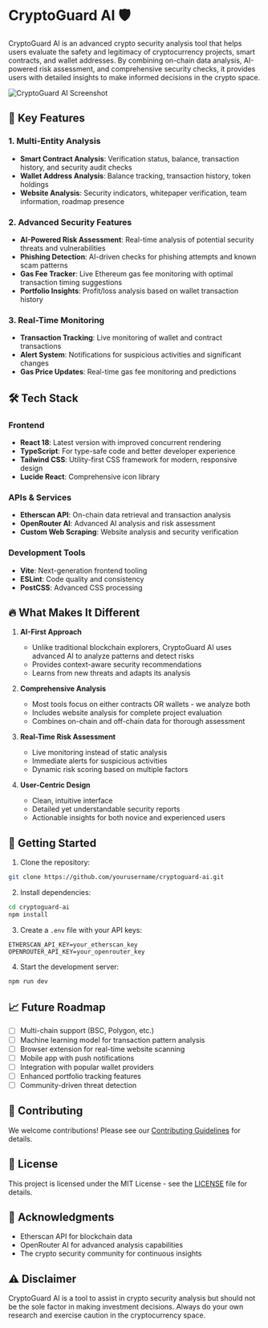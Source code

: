 # CryptoGuard AI 🛡️

CryptoGuard AI is an advanced crypto security analysis tool that helps users evaluate the safety and legitimacy of cryptocurrency projects, smart contracts, and wallet addresses. By combining on-chain data analysis, AI-powered risk assessment, and comprehensive security checks, it provides users with detailed insights to make informed decisions in the crypto space.

![CryptoGuard AI Screenshot](https://images.unsplash.com/photo-1639762681485-074b7f938ba0?auto=format&fit=crop&q=80&w=2232&ixlib=rb-4.0.1)

## 🌟 Key Features

### 1. Multi-Entity Analysis
- **Smart Contract Analysis**: Verification status, balance, transaction history, and security audit checks
- **Wallet Address Analysis**: Balance tracking, transaction history, token holdings
- **Website Analysis**: Security indicators, whitepaper verification, team information, roadmap presence

### 2. Advanced Security Features
- **AI-Powered Risk Assessment**: Real-time analysis of potential security threats and vulnerabilities
- **Phishing Detection**: AI-driven checks for phishing attempts and known scam patterns
- **Gas Fee Tracker**: Live Ethereum gas fee monitoring with optimal transaction timing suggestions
- **Portfolio Insights**: Profit/loss analysis based on wallet transaction history

### 3. Real-Time Monitoring
- **Transaction Tracking**: Live monitoring of wallet and contract transactions
- **Alert System**: Notifications for suspicious activities and significant changes
- **Gas Price Updates**: Real-time gas fee monitoring and predictions

## 🛠️ Tech Stack

### Frontend
- **React 18**: Latest version with improved concurrent rendering
- **TypeScript**: For type-safe code and better developer experience
- **Tailwind CSS**: Utility-first CSS framework for modern, responsive design
- **Lucide React**: Comprehensive icon library

### APIs & Services
- **Etherscan API**: On-chain data retrieval and transaction analysis
- **OpenRouter AI**: Advanced AI analysis and risk assessment
- **Custom Web Scraping**: Website analysis and security verification

### Development Tools
- **Vite**: Next-generation frontend tooling
- **ESLint**: Code quality and consistency
- **PostCSS**: Advanced CSS processing

## 🔥 What Makes It Different

1. **AI-First Approach**
   - Unlike traditional blockchain explorers, CryptoGuard AI uses advanced AI to analyze patterns and detect risks
   - Provides context-aware security recommendations
   - Learns from new threats and adapts its analysis

2. **Comprehensive Analysis**
   - Most tools focus on either contracts OR wallets - we analyze both
   - Includes website analysis for complete project evaluation
   - Combines on-chain and off-chain data for thorough assessment

3. **Real-Time Risk Assessment**
   - Live monitoring instead of static analysis
   - Immediate alerts for suspicious activities
   - Dynamic risk scoring based on multiple factors

4. **User-Centric Design**
   - Clean, intuitive interface
   - Detailed yet understandable security reports
   - Actionable insights for both novice and experienced users

## 🚀 Getting Started

1. Clone the repository:
```bash
git clone https://github.com/yourusername/cryptoguard-ai.git
```

2. Install dependencies:
```bash
cd cryptoguard-ai
npm install
```

3. Create a `.env` file with your API keys:
```env
ETHERSCAN_API_KEY=your_etherscan_key
OPENROUTER_API_KEY=your_openrouter_key
```

4. Start the development server:
```bash
npm run dev
```

## 📈 Future Roadmap

- [ ] Multi-chain support (BSC, Polygon, etc.)
- [ ] Machine learning model for transaction pattern analysis
- [ ] Browser extension for real-time website scanning
- [ ] Mobile app with push notifications
- [ ] Integration with popular wallet providers
- [ ] Enhanced portfolio tracking features
- [ ] Community-driven threat detection

## 🤝 Contributing

We welcome contributions! Please see our [Contributing Guidelines](CONTRIBUTING.md) for details.

## 📄 License

This project is licensed under the MIT License - see the [LICENSE](LICENSE) file for details.

## 🙏 Acknowledgments

- Etherscan API for blockchain data
- OpenRouter AI for advanced analysis capabilities
- The crypto security community for continuous insights

## ⚠️ Disclaimer

CryptoGuard AI is a tool to assist in crypto security analysis but should not be the sole factor in making investment decisions. Always do your own research and exercise caution in the cryptocurrency space.